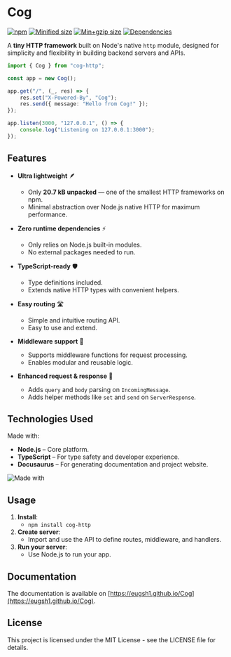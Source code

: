 # Cog

[![npm](https://img.shields.io/npm/v/cog-http)](https://www.npmjs.com/package/cog-http)
[![Minified size](https://img.shields.io/bundlephobia/min/cog-http)](https://bundlephobia.com/package/cog-http)
[![Min+gzip size](https://img.shields.io/bundlephobia/minzip/cog-http)](https://bundlephobia.com/package/cog-http)
[![Dependencies](https://badgen.net/bundlephobia/dependency-count/cog-http)](https://bundlephobia.com/package/cog-http)

A **tiny HTTP framework** built on Node's native `http` module, designed for simplicity and
flexibility in building backend servers and APIs.

```ts
import { Cog } from "cog-http";

const app = new Cog();

app.get("/", (_, res) => {
    res.set("X-Powered-By", "Cog");
    res.send({ message: "Hello from Cog!" });
});

app.listen(3000, "127.0.0.1", () => {
    console.log("Listening on 127.0.0.1:3000");
});
```

## Features

-   **Ultra lightweight** 🪶

    -   Only **20.7 kB unpacked** — one of the smallest HTTP frameworks on npm.
    -   Minimal abstraction over Node.js native HTTP for maximum performance.

-   **Zero runtime dependencies** ⚡

    -   Only relies on Node.js built-in modules.
    -   No external packages needed to run.

-   **TypeScript-ready** 🛡️

    -   Type definitions included.
    -   Extends native HTTP types with convenient helpers.

-   **Easy routing** 🛣️

    -   Simple and intuitive routing API.
    -   Easy to use and extend.

-   **Middleware support** 🔄

    -   Supports middleware functions for request processing.
    -   Enables modular and reusable logic.

-   **Enhanced request & response** 📨

    -   Adds `query` and `body` parsing on `IncomingMessage`.
    -   Adds helper methods like `set` and `send` on `ServerResponse`.

## Technologies Used

Made with:

-   **Node.js** – Core platform.
-   **TypeScript** – For type safety and developer experience.
-   **Docusaurus** – For generating documentation and project website.

![Made with](https://go-skill-icons.vercel.app/api/icons?i=nodejs,ts&theme=dark)

## Usage

1. **Install**:
    - `npm install cog-http`
2. **Create server**:
    - Import and use the API to define routes, middleware, and handlers.
3. **Run your server**:
    - Use Node.js to run your app.

## Documentation

The documentation is available on [https://eugsh1.github.io/Cog](https://eugsh1.github.io/Cog).

## License

This project is licensed under the MIT License - see the LICENSE file for details.
